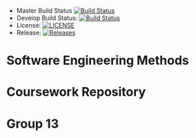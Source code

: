 - Master Build Status [![Build Status](https://travis-ci.com/murrayhastie/SEM_Coursework_Group13.svg?branch=main)](https://travis-ci.com/murrayhastie/SEM_Coursework_Group13)
- Develop Build Status: [![Build Status](https://travis-ci.org/murrayhastie/sem.svg?branch=develop)](https://travis-ci.org/murrayhastie/sem)
- License: [![LICENSE](https://img.shields.io/github/license/murrayhastie/SEM_Coursework_Group13.svg?style=flat-square)](https://github.com/murrayhastie/sem/blob/master/LICENSE)
- Release: [![Releases](https://img.shields.io/github/release/murrayhastie/SEM_Coursework_Group13/all.svg?style=flat-square)](https://github.com/murrayhastie/sem/releases)

# Software Engineering Methods
# Coursework Repository
# Group 13